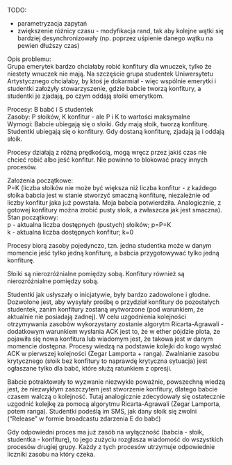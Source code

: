 TODO:
* parametryzacja zapytań
* zwiększenie różnicy czasu - modyfikacja rand, tak aby kolejne wątki się bardziej desynchronizowały (np. poprzez uśpienie danego wątku na pewien dłuższy czas)


Opis problemu: <br/>
Grupa emerytek bardzo chciałaby robić konfitury dla wnuczek, tylko że niestety wnuczek nie mają. Na szczęście grupa studentek Uniwersytetu Artystycznego chciałaby, by ktoś je dokarmiał - więc wspólnie emerytki i studentki założyły stowarzyszenie, gdzie babcie tworzą konfitury, a studentki je zjadają, po czym oddają słoiki emerytkom.

Procesy: B babć i S studentek<br/>
Zasoby: P słoików, K konfitur - ale P i K to wartości maksymalne<br/>
Wymogi: Babcie ubiegają się o słoiki. Gdy mają słoik, tworzą konfiturę. Studentki ubiegają się o konfitury. Gdy dostaną konfiturę, zjadają ją i oddają słoik.<br/>

Procesy działają z różną prędkością, mogą wręcz przez jakiś czas nie chcieć robić albo jeść konfitur. Nie powinno to blokować pracy innych procesów.

Założenia początkowe:<br/>
P=K (liczba słoików nie może być większa niż liczba konfitur - z każdego słoika babcia jest w stanie stworzyć smaczną konfiturę, niezależnie od liczby konfitur jaka już powstała. Moja babcia potwierdziła. Analogicznie, z gotowej konfitury można zrobić pusty słoik, a zwłaszcza jak jest smaczna).<br/>
Stan początkowy:<br/>
p - aktualna liczba dostępnych (pustych) słoików; p=P=K<br/>
k - aktualna liczba dostępnych konfitur; k=0<br/>


Procesy biorą zasoby pojedynczo, tzn. jedna studentka może w danym momencie jeść tylko jedną konfiturę, a babcia przygotowywać tylko jedną konfiturę.

Słoiki są nierozróżnialne pomiędzy sobą. Konfitury również są nierozróżnialne pomiędzy sobą.

Studentki jak usłyszały o inicjatywie, były bardzo zadowolone i głodne. Dozwolone jest, aby wysyłały prośbę o przydział konfitury do pozostałych studentek, zanim konfitury zostaną wytworzone (pod warunkiem, że aktualnie nie posiadają żadnej). W celu uzgodnienia kolejności otrzymywania zasobów wykorzystany zostanie algorytm Ricarta-Agrawali - dodatkowym warunkiem wysłania ACK jest to, że w ether pójdzie plota, że pojawiła się nowa konfitura lub wiadomym jest, że takowa jest w danym momencie dostępna. Procesy wiedzą na podstawie kolejki do kogo wysłać ACK w pierwszej kolejności (Zegar Lamporta + ranga). Zwalnianie zasobu krytycznego (słoik bez konfitury to naprawdę krytyczna sytuacja) jest ogłaszane tylko dla babć, które służą ratunkiem z opresji.


Babcie potraktowały to wyzwanie niezwykle poważnie, powszechną wiedzą jest, że niezwykłym zaszczytem jest stworzenie konfitury, dlatego babcie czasem walczą o kolejność. Tutaj analogicznie zdecydowały się ostatecznie uzgodnić kolejkę za pomocą algorytmu Ricarta-Agrawali (Zegar Lamporta, potem ranga). Studentki podeślą im SMS, jak dany słoik się zwolni (“Release” w formie broadcastu zdarzenia E do babć)

Gdy odpowiedni proces ma już zasób na wyłączność (babcia - słoik, studentka - konfiturę), to jego zużyciu rozgłasza wiadomość do wszystkich procesów drugiej grupy. Każdy z tych procesów utrzymuje odpowiednie liczniki zasobu na który czeka.
